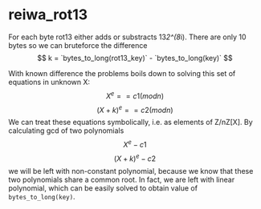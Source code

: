 # reiwa_rot13

For each byte rot13 either adds or substracts 13*2^(8*i). There are only 10 bytes so we can bruteforce the difference
$$ k = `bytes_to_long(rot13_key)` - `bytes_to_long(key)` $$

With known difference the problems boils down to solving this set of equations in unknown X:
$$ X^e == c1  (mod n) $$
$$ (X + k)^e == c2  (mod n) $$
We can treat these equations symbolically, i.e. as elements of Z/nZ[X]. By calculating gcd of two polynomials
$$ X^e - c1 $$
$$ (X + k)^e - c2 $$
we will be left with non-constant polynomial, because we know that these two polynomials share a common root.
In fact, we are left with linear polynomial, which can be easily solved to obtain value of `bytes_to_long(key)`.

